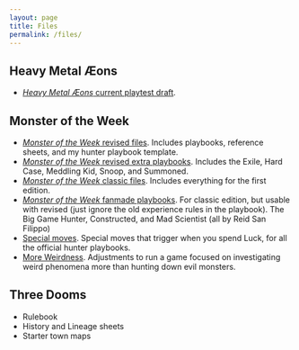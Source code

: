 ```yaml
---
layout: page
title: Files
permalink: /files/
---
```

## Heavy Metal Æons

* [_Heavy Metal Æons_ current playtest draft](https://drive.google.com/open?id=0B5pV27F3R0veOFRZVm1MX21EamM).

## Monster of the Week

* [_Monster of the Week_ revised files](MotW_Revised_Files.zip).
  Includes playbooks, reference sheets, and my hunter playbook template.  
* [_Monster of the Week_ revised extra playbooks](MotW_Revised_Extra_Playbooks.zip).
  Includes the Exile, Hard Case, Meddling Kid, Snoop, and Summoned.
* [_Monster of the Week_ classic files](MotW_Classic_Files.zip).
  Includes everything for the first edition.
* [_Monster of the Week_ fanmade playbooks](Fan_Made_Playbooks.zip).
  For classic edition, but usable with revised (just ignore the old experience rules
  in the playbook). The Big Game Hunter, Constructed, and Mad Scientist (all by Reid San Filippo)
* [Special moves](special_moves.pdf).
  Special moves that trigger when you spend Luck, for all the official hunter
  playbooks.
* [More Weirdness](MotW_more_weirdness.pdf).
  Adjustments to run a game focused on investigating weird phenomena more than
  hunting down evil monsters.

## Three Dooms

* Rulebook
* History and Lineage sheets
* Starter town maps
